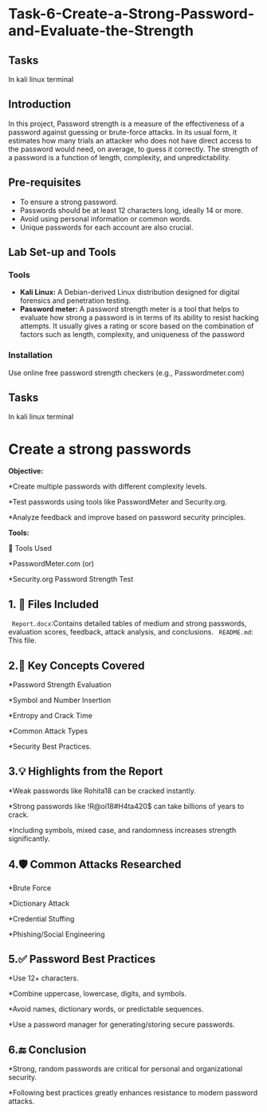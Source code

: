# Task-6-Create-a-Strong-Password-and-Evaluate-the-Strength

## Tasks
In kali linux terminal

## Introduction
In this project, Password strength is a measure of the effectiveness of a password against guessing or brute-force attacks. In its usual form, it estimates how many trials an attacker who does not have direct access to the password would need, on average, to guess it correctly.  The strength of a password is a function of length, complexity, and unpredictability.

## Pre-requisites
- To ensure a strong password.
- Passwords should be at least 12 characters long, ideally 14 or more.
-  Avoid using personal information or common words.
-  Unique passwords for each account are also crucial. 

## Lab Set-up and Tools

### Tools
- **Kali Linux:** A Debian-derived Linux distribution designed for digital forensics and penetration testing.
- **Password meter:** A password strength meter is a tool that helps to evaluate how strong a password is in terms of its ability to resist hacking attempts. It usually gives a rating or score based on the combination of factors such as length, complexity, and uniqueness of the password
                                                       
### Installation
Use online free password strength checkers (e.g., Passwordmeter.com)

## Tasks
In kali linux terminal
# Create a strong passwords
**Objective:**

*Create multiple passwords with different complexity levels.

*Test passwords using tools like PasswordMeter and Security.org.

*Analyze feedback and improve based on password security principles.

**Tools:** 

🧪 Tools Used

*PasswordMeter.com
             (or)
             
*Security.org Password Strength Test

## 1. 📁 Files Included
 ``` Report.docx```:Contains detailed tables of medium and strong passwords, evaluation scores, feedback, attack analysis, and conclusions.
 ``` README.md```: This file.

## 2.🔐 Key Concepts Covered

*Password Strength Evaluation

*Symbol and Number Insertion

*Entropy and Crack Time

*Common Attack Types

*Security Best Practices.

## 3.💡 Highlights from the Report

*Weak passwords like Rohita18 can be cracked instantly.

*Strong passwords like !R@oi18#H4ta420$ can take billions of years to crack.

*Including symbols, mixed case, and randomness increases strength significantly.

## 4.🛡️ Common Attacks Researched
*Brute Force

*Dictionary Attack

*Credential Stuffing

*Phishing/Social Engineering


## 5.✅ Password Best Practices

*Use 12+ characters.

*Combine uppercase, lowercase, digits, and symbols.

*Avoid names, dictionary words, or predictable sequences.

*Use a password manager for generating/storing secure passwords.

## 6.🔚 Conclusion
*Strong, random passwords are critical for personal and organizational security.

*Following best practices greatly enhances resistance to modern password attacks.








